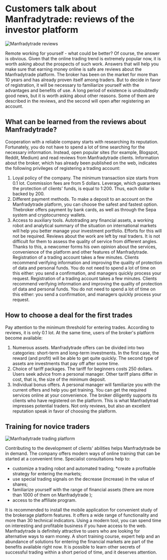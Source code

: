 # Customers talk about Manfradytrade: reviews of the investor platform

![Manfradytrade reviews](https://github.com/user-attachments/assets/a737d647-e786-420c-8bc9-ca317e577940)

Remote working for yourself - what could be better? Of course, the answer is obvious. Given that the online trading trend is extremely popular now, it is worth asking about the prospects of such work. Answers that will help you make sure that earning money online is safe are reviews about the Manfradytrade platform. The broker has been on the market for more than 10 years and has already proven itself among traders.
But to decide in favor of registration, it will be necessary to familiarize yourself with the advantages and benefits of use. A long period of existence is undoubtedly good news, but it is worth asking about other reasons. Some of them are described in the reviews, and the second will open after registering an account.
## What can be learned from the reviews about Manfradytrade?
Cooperation with a reliable company starts with researching its reputation. Fortunately, you do not have to spend a lot of time searching for the necessary information. Instead, open popular sites (for example, Blogspot, Reddit, Medium) and read reviews from Manfradytrade clients. Information about the broker, which has already been published on the web, indicates the following privileges of registering a trading account:
1. Loyal policy of the company. The minimum transaction size starts from 0.1 lot. Commission fees are from 5 dollars. Leverage, which guarantees the protection of clients' funds, is equal to 1:200. Thus, each dollar is backed by 200.
2. Different payment methods. To make a deposit to an account on the Manfradytrade platform, you can choose the safest and fastest option. Thebroker offers payment by bank cards, as well as through the Sepa system and cryptocurrency wallets.
3. Access to auxiliary tools. Autotrading any financial assets, a working robot and analytical summary of the situation on international markets will help you better manage your investment portfolio. Efforts for this will not be required.
Reviews about the work are left by real traders. It is not difficult for them to assess the quality of service from different angles. Thanks to this, a newcomer forms his own opinion about the services, convenience of the platform and other features of Manfradytrade.
Registration of a trading account takes a few minutes. Clients recommend verifying information and improving the quality of protection of data and personal funds. You do not need to spend a lot of time on this either: you send a confirmation, and managers quickly process your request. 
Registration of a trading account takes a few minutes. Clients recommend verifying information and improving the quality of protection of data and personal funds. You do not need to spend a lot of time on this either: you send a confirmation, and managers quickly process your request.
## How to choose a deal for the first trades
Pay attention to the minimum threshold for entering trades. According to reviews, it is only 0.1 lot. At the same time, users of the broker's platform become available: 
1. Numerous assets. Manfradytrade offers can be divided into two categories: short-term and long-term investments. In the first case, the reward (and profit) will be able to get quite quickly. The second type of assets are investments that pay off after some time.
2. Choice of tariff packages. The tariff for beginners costs 250 dollars. Users seek advice from a personal manager. Other tariff plans differ in cost, that is, the size of the minimum deposit.
3. Individual bonus offers. A personal manager will familiarize you with the current offers and help you get training. You can get the required services online at your convenience.
The broker diligently supports its clients who have registered on the platform. This is what Manfradytrad impresses potential traders. Not only reviews, but also an excellent reputation speak in favor of choosing the platform.
## Training for novice traders
![Manfradytrade trading platform](https://github.com/user-attachments/assets/aea38f11-221f-4f30-954f-d824be0982a7)

Contributing to the development of clients' abilities helps Manfradytrade be in demand. The company offers modern ways of online training that can be started at a convenient time. Specialist consultations help to:
* customize a trading robot and automated trading;
*create a profitable strategy for entering the markets;
* use special trading signals on the decrease (increase) in the value of shares;
* familiarize yourself with the range of financial assets (there are more than 1000 of them on Manfradytrade );
* access to the affiliate program.

It is recommended to install the mobile application for convenient study of the brokerage platform features. It offers a wide range of functionality and more than 30 technical indicators. Using a modern tool, you can spend time on interesting and profitable business if you have access to the web.
Manfradytrade is definitely attractive to users who are looking for alternative ways to earn money. A short training course, expert help and an abundance of solutions for entering the financial markets are part of the benefits available right now. It is possible to learn other secrets of successful trading within a short period of time, and it deserves attention.




